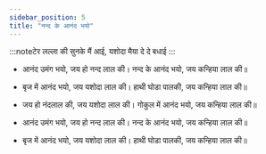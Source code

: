 ```yaml
---
sidebar_position: 5
title: "नन्द के आनंद भयो"
---
```


:::noteटेर
लल्ला की सुनके मैं आई, यशोदा मैया दे दे बधाई
:::

- आनंद उमंग भयो, जय हो नन्द लाल की।
  नन्द के आनंद भयो, जय कन्हिया लाल की॥

- बृज में आनंद भयो, जय यशोदा लाल की।
  हाथी घोडा पालकी, जय कन्हिया लाल की॥

- जय हो नंदलाल की, जय यशोदा लाल की।
  गोकुल में आनंद भयो, जय कन्हिया लाल की॥

- आनंद उमंग भयो, जय हो नन्द लाल की।
  नन्द के आनंद भयो, जय कन्हिया लाल की॥

- बृज में आनंद भयो, जय यशोदा लाल की।
  हाथी घोडा पालकी, जय कन्हिया लाल की॥
